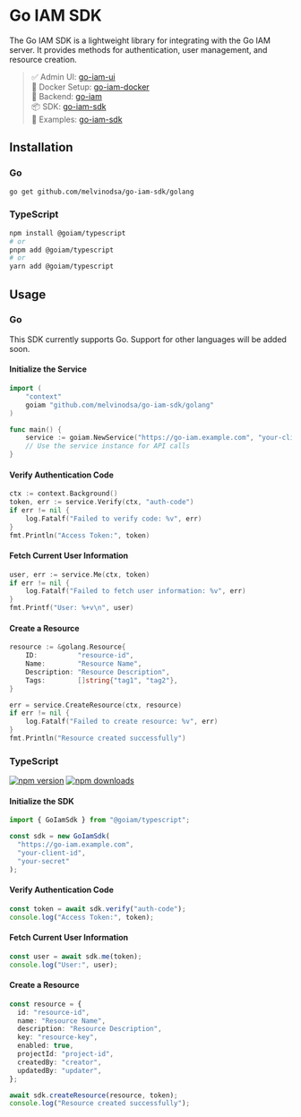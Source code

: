 # Go IAM SDK

The Go IAM SDK is a lightweight library for integrating with the Go IAM server. It provides methods for authentication, user management, and resource creation.

> ✅ Admin UI: [go-iam-ui](https://github.com/melvinodsa/go-iam-ui)  
> 🐳 Docker Setup: [go-iam-docker](https://github.com/melvinodsa/go-iam-docker)  
> 🔐 Backend: [go-iam](https://github.com/melvinodsa/go-iam)  
> 📦 SDK: [go-iam-sdk](https://github.com/melvinodsa/go-iam-sdk)  
> 🚀 Examples: [go-iam-sdk](https://github.com/melvinodsa/go-iam-examples)

## Installation

### Go

```bash
go get github.com/melvinodsa/go-iam-sdk/golang
```

### TypeScript

```bash
npm install @goiam/typescript
# or
pnpm add @goiam/typescript
# or
yarn add @goiam/typescript
```

## Usage

### Go

This SDK currently supports Go. Support for other languages will be added soon.

#### Initialize the Service

```go
import (
	"context"
	goiam "github.com/melvinodsa/go-iam-sdk/golang"
)

func main() {
	service := goiam.NewService("https://go-iam.example.com", "your-client-id", "your-secret")
	// Use the service instance for API calls
}
```

#### Verify Authentication Code

```go
ctx := context.Background()
token, err := service.Verify(ctx, "auth-code")
if err != nil {
	log.Fatalf("Failed to verify code: %v", err)
}
fmt.Println("Access Token:", token)
```

#### Fetch Current User Information

```go
user, err := service.Me(ctx, token)
if err != nil {
	log.Fatalf("Failed to fetch user information: %v", err)
}
fmt.Printf("User: %+v\n", user)
```

#### Create a Resource

```go
resource := &golang.Resource{
	ID:          "resource-id",
	Name:        "Resource Name",
	Description: "Resource Description",
	Tags:        []string{"tag1", "tag2"},
}

err = service.CreateResource(ctx, resource)
if err != nil {
	log.Fatalf("Failed to create resource: %v", err)
}
fmt.Println("Resource created successfully")
```

### TypeScript

[![npm version](https://badge.fury.io/js/@goiam%2Ftypescript.svg)](https://badge.fury.io/js/@goiam%2Ftypescript)
[![npm downloads](https://img.shields.io/npm/dm/@goiam/typescript.svg)](https://www.npmjs.com/package/@goiam/typescript)

#### Initialize the SDK

```typescript
import { GoIamSdk } from "@goiam/typescript";

const sdk = new GoIamSdk(
  "https://go-iam.example.com",
  "your-client-id",
  "your-secret"
);
```

#### Verify Authentication Code

```typescript
const token = await sdk.verify("auth-code");
console.log("Access Token:", token);
```

#### Fetch Current User Information

```typescript
const user = await sdk.me(token);
console.log("User:", user);
```

#### Create a Resource

```typescript
const resource = {
  id: "resource-id",
  name: "Resource Name",
  description: "Resource Description",
  key: "resource-key",
  enabled: true,
  projectId: "project-id",
  createdBy: "creator",
  updatedBy: "updater",
};

await sdk.createResource(resource, token);
console.log("Resource created successfully");
```

